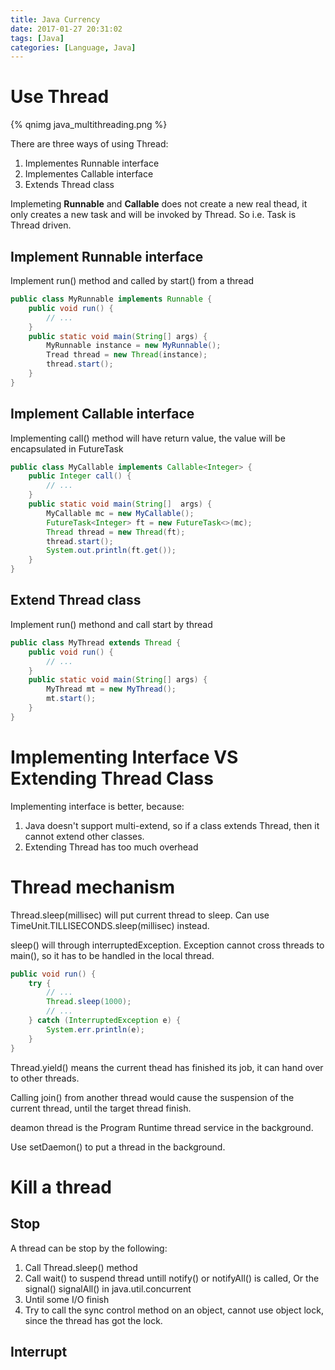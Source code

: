 ```yaml
---
title: Java Currency
date: 2017-01-27 20:31:02
tags: [Java]
categories: [Language, Java]
---
```



# Use Thread

{% qnimg java_multithreading.png %}

There are three ways of using Thread:

1. Implementes Runnable interface
2. Implementes Callable interface
3. Extends Thread class

Implemeting **Runnable** and **Callable** does not create a new real thead, it only creates a new task and will be invoked by Thread. So i.e. Task is Thread driven.

## Implement Runnable interface

Implement run() method and called by start() from a thread

```java
public class MyRunnable implements Runnable {
    public void run() {
        // ...
    }
    public static void main(String[] args) {
        MyRunnable instance = new MyRunnable();
        Tread thread = new Thread(instance);
        thread.start();
    }
}
```

## Implement Callable interface

Implementing call() method will have return value, the value will be encapsulated in FutureTask

```java
public class MyCallable implements Callable<Integer> {
    public Integer call() {
        // ...
    }
    public static void main(String[]  args) {
        MyCallable mc = new MyCallable();
        FutureTask<Integer> ft = new FutureTask<>(mc);
        Thread thread = new Thread(ft);
        thread.start();
        System.out.println(ft.get());
    }
}
```

## Extend Thread class

Implement run() methond and call start by thread
```java
public class MyThread extends Thread {
    public void run() {
        // ...
    }
    public static void main(String[] args) {
        MyThread mt = new MyThread();
        mt.start();
    }
}
```

# Implementing Interface VS Extending Thread Class

Implementing interface is better, because:
1. Java doesn't support multi-extend, so if a class extends Thread, then it cannot extend other classes.
2. Extending Thread has too much overhead

# Thread mechanism

Thread.sleep(millisec) will put current thread to sleep. Can use TimeUnit.TILLISECONDS.sleep(millisec) instead.

sleep() will through interruptedException. Exception cannot cross threads to main(), so it has to be handled in the local thread.

```java
public void run() {
    try {
        // ...
        Thread.sleep(1000);
        // ...
    } catch (InterruptedException e) {
        System.err.println(e);
    }
}
```

Thread.yield() means the current thead has finished its job, it can hand over to other threads.

Calling join() from another thread would cause the suspension of the current thread, until the target thread finish.

deamon thread is the Program Runtime thread service in the background. 

Use setDaemon() to put a thread in the background.

# Kill a thread

## Stop

A thread can be stop by the following:

1. Call Thread.sleep() method
2. Call wait() to suspend thread untill notify() or notifyAll() is called, Or the signal() signalAll() in java.util.concurrent
3. Until some I/O finish
4. Try to call the sync control method on an object, cannot use object lock, since the thread has got the lock.

## Interrupt






















